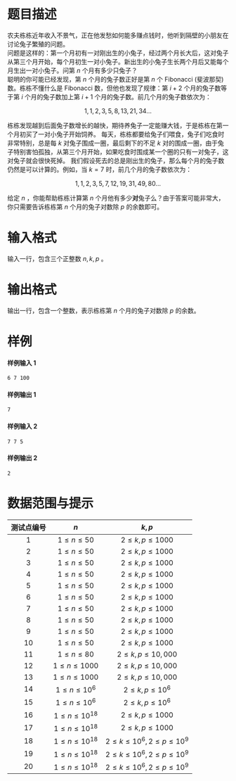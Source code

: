
# 题目描述

农夫栋栋近年收入不景气，正在他发愁如何能多赚点钱时，他听到隔壁的小朋友在讨论兔子繁殖的问题。    
问题是这样的：第一个月初有一对刚出生的小兔子，经过两个月长大后，这对兔子从第三个月开始，每个月初生一对小兔子。新出生的小兔子生长两个月后又能每个月生出一对小兔子。问第 $n$ 个月有多少只兔子？   
聪明的你可能已经发现，第 $n$ 个月的兔子数正好是第 $n$ 个 Fibonacci (斐波那契)数。栋栋不懂什么是 Fibonacci 数，但他也发现了规律：第 $i+2$ 个月的兔子数等于第 $i$ 个月的兔子数加上第 $i+1$ 个月的兔子数。前几个月的兔子数依次为： 

$$ 1, 1, 2, 3, 5, 8, 13, 21, 34 \dots $$
 
栋栋发现越到后面兔子数增长的越快，期待养兔子一定能赚大钱，于是栋栋在第一个月初买了一对小兔子开始饲养。 每天，栋栋都要给兔子们喂食，兔子们吃食时非常特别，总是每 $k$ 对兔子围成一圈，最后剩下的不足 $k$ 对的围成一圈，由于兔子特别害怕孤独，从第三个月开始，如果吃食时围成某一个圈的只有一对兔子，这对兔子就会很快死掉。 我们假设死去的总是刚出生的兔子，那么每个月的兔子数仍然是可以计算的。例如，当 $k=7$ 时，前几个月的兔子数依次为： 

$$ 1, 1, 2, 3, 5, 7, 12, 19, 31, 49, 80 \dots $$

给定 $n$ ，你能帮助栋栋计算第 $n$ 个月他有多少**对**兔子么？由于答案可能非常大，你只需要告诉栋栋第 $n$ 个月的兔子对数除 $p$ 的余数即可。

# 输入格式

输入一行，包含三个正整数 $n, k, p$ 。

# 输出格式

输出一行，包含一个整数，表示栋栋第 $n$ 个月的兔子对数除 $p$ 的余数。

# 样例

#### 样例输入 1
```plain
6 7 100
```

#### 样例输出 1
```plain
7
```

#### 样例输入 2
```plain
7 7 5
```

#### 样例输出 2
```plain
2
```

# 数据范围与提示

| 测试点编号 | $n$ | $k,p$ |
| :-: | :-: | :-: |
| 1 | $1 \le n \le 50$ | $2 \le k,p \le 1000$ |
| 2 | $1 \le n \le 50$ | $2 \le k,p \le 1000$ |
| 3 | $1 \le n \le 50$ | $2 \le k,p \le 1000$ |
| 4 | $1 \le n \le 50$ | $2 \le k,p \le 1000$ |
| 5 | $1 \le n \le 50$ | $2 \le k,p \le 1000$ |
| 6 | $1 \le n \le 50$ | $2 \le k,p \le 1000$ |
| 7 | $1 \le n \le 50$ | $2 \le k,p \le 1000$ |
| 8 | $1 \le n \le 50$ | $2 \le k,p \le 1000$ |
| 9 | $1 \le n \le 50$ | $2 \le k,p \le 1000$ |
| 10 | $1 \le n \le 50$ | $2 \le k,p \le 1000$ |
| 11 | $1 \le n \le 80$ | $2 \le k,p \le 10,000$ |
| 12 | $1 \le n \le 1000$ | $2 \le k,p \le 10,000$ |
| 13 | $1 \le n \le 1000$ | $2 \le k,p \le 10,000$ |
| 14 | $1 \le n \le 10^6$ | $2 \le k,p \le 10^6$ |
| 15 | $1 \le n \le 10^6$ | $2 \le k,p \le 10^6$ |
| 16 | $1 \le n \le 10^{18}$ | $2 \le k,p \le 1000$ |
| 17 | $1 \le n \le 10^{18}$ | $2 \le k,p \le 1000$ |
| 18 | $1 \le n \le 10^{18}$ | $2 \le k \le 10^6,2 \le p \le 10^9$ |
| 19 | $1 \le n \le 10^{18}$ | $2 \le k \le 10^6,2 \le p \le 10^9$ |
| 20 | $1 \le n \le 10^{18}$ | $2 \le k \le 10^6,2 \le p \le 10^9$ |

